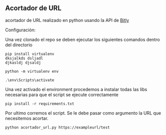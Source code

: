 ## Acortador de URL

acortador de URL realizado en python usando la API de [Bitly](https://bitly.com/)



 Configuración:

 Una vez clonado el repo se deben ejecutar los siguientes comandos dentro del directorio 


```
pip install virtualenv
dksjalkds dsljadl
djkasldj djsaldj
```
```
python -m virtualenv env
```
```
.\env\Scripts\activate
```

Una vez activado el environment procedemos a instalar todas las libs necesarias para que el script se ejecute correctamente

```
pip install -r requirements.txt
```

Por ultimo corremos el script. Se le debe pasar como argumento la URL que necesitemos acortar.

```
python acortador_url.py https://exampleurl/test
```
